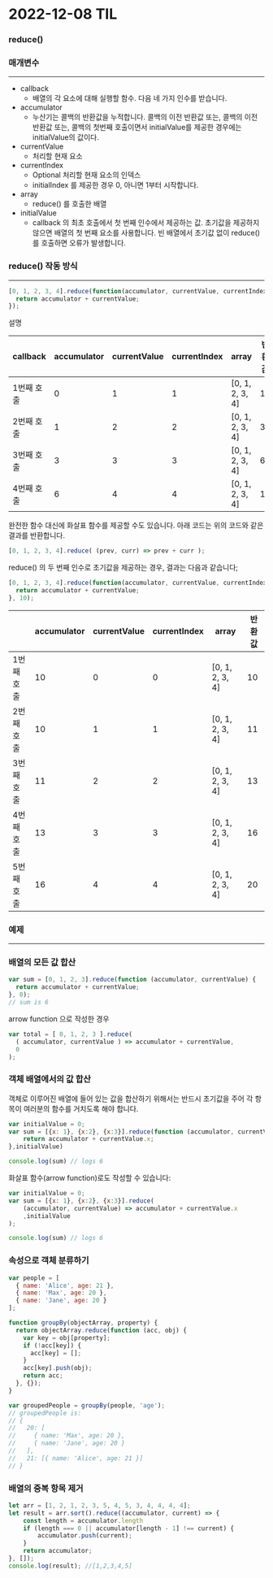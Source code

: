 # 2022-12-08 TIL

### reduce()

### 매개변수

---

 

- callback
    - 배열의 각 요소에 대해 실행할 함수. 다음 네 가지 인수를 받습니다.
- accumulator
    - 누산기는 콜백의 반환값을 누적합니다. 콜백의 이전 반환값 또는, 콜백의 이전 반환값 또는, 콜백의 첫번째 호출이면서 initialValue를 제공한 경우에는 initialValue의 값이다.
- currentValue
    - 처리할 현재 요소
- currentIndex
    - Optional 처리할 현재 요소의 인덱스
    - initialIndex 를 제공한 경우 0, 아니면 1부터 시작합니다.
- array
    - reduce() 를 호출한 배열
- initialValue
    - callback 의 최초 호출에서 첫 번째 인수에서 제공하는 값. 초기값을 제공하지 않으면 배열의 첫 번째 요소를 사용합니다. 빈 배열에서 초기값 없이 reduce()를 호출하면 오류가 발생합니다.

### reduce() 작동 방식

---

```jsx
[0, 1, 2, 3, 4].reduce(function(accumulator, currentValue, currentIndex, array) {
  return accumulator + currentValue;
});
```

설명

| callback | accumulator | currentValue | currentIndex | array | 반환 값 |
| --- | --- | --- | --- | --- | --- |
| 1번째 호출 | 0 | 1 | 1 | [0, 1, 2, 3, 4] | 1 |
| 2번째 호출 | 1 | 2 | 2 | [0, 1, 2, 3, 4] | 3 |
| 3번째 호출 | 3 | 3 | 3 | [0, 1, 2, 3, 4] | 6 |
| 4번째 호출 | 6 | 4 | 4 | [0, 1, 2, 3, 4] | 10 |

완전한 함수 대신에 화살표 함수를 제공할 수도 있습니다. 아래 코드는 위의 코드와 같은 결과를 반환합니다. 

```jsx
[0, 1, 2, 3, 4].reduce( (prev, curr) => prev + curr );
```

reduce() 의 두 번째 인수로 초기값을 제공하는 경우, 결과는 다음과 같습니다;

```jsx
[0, 1, 2, 3, 4].reduce(function(accumulator, currentValue, currentIndex, array) {
  return accumulator + currentValue;
}, 10);
```

|  | accumulator | currentValue | currentIndex | array | 반환값 |
| --- | --- | --- | --- | --- | --- |
| 1번째 호출 | 10 | 0 | 0 | [0, 1, 2, 3, 4] | 10 |
| 2번째 호출 | 10 | 1 | 1 | [0, 1, 2, 3, 4] | 11 |
| 3번째 호출 | 11 | 2 | 2 | [0, 1, 2, 3, 4] | 13 |
| 4번째 호출 | 13 | 3 | 3 | [0, 1, 2, 3, 4] | 16 |
| 5번째 호출 | 16 | 4 | 4 | [0, 1, 2, 3, 4] | 20 |

### 예제

---

### 배열의 모든 값 합산

```jsx
var sum = [0, 1, 2, 3].reduce(function (accumulator, currentValue) {
  return accumulator + currentValue;
}, 0);
// sum is 6
```

arrow function 으로 작성한 경우

```jsx
var total = [ 0, 1, 2, 3 ].reduce(
  ( accumulator, currentValue ) => accumulator + currentValue,
  0
);
```

### 객체 배열에서의 값 합산

객체로 이루어진 배열에 들어 있는 값을 합산하기 위해서는 반드시 초기값을 주어 각 항목이 여러분의 함수를 거치도록 해야 합니다. 

```jsx
var initialValue = 0;
var sum = [{x: 1}, {x:2}, {x:3}].reduce(function (accumulator, currentValue) {
    return accumulator + currentValue.x;
},initialValue)

console.log(sum) // logs 6
```

화살표 함수(arrow function)로도 작성할 수 있습니다:

```jsx
var initialValue = 0;
var sum = [{x: 1}, {x:2}, {x:3}].reduce(
    (accumulator, currentValue) => accumulator + currentValue.x
    ,initialValue
);

console.log(sum) // logs 6
```

### 속성으로 객체 분류하기

```jsx
var people = [
  { name: 'Alice', age: 21 },
  { name: 'Max', age: 20 },
  { name: 'Jane', age: 20 }
];

function groupBy(objectArray, property) {
  return objectArray.reduce(function (acc, obj) {
    var key = obj[property];
    if (!acc[key]) {
      acc[key] = [];
    }
    acc[key].push(obj);
    return acc;
  }, {});
}

var groupedPeople = groupBy(people, 'age');
// groupedPeople is:
// {
//   20: [
//     { name: 'Max', age: 20 },
//     { name: 'Jane', age: 20 }
//   ],
//   21: [{ name: 'Alice', age: 21 }]
// }
```

### 배열의 중복 항목 제거

```jsx
let arr = [1, 2, 1, 2, 3, 5, 4, 5, 3, 4, 4, 4, 4];
let result = arr.sort().reduce((accumulator, current) => {
    const length = accumulator.length
    if (length === 0 || accumulator[length - 1] !== current) {
        accumulator.push(current);
    }
    return accumulator;
}, []);
console.log(result); //[1,2,3,4,5]
```
